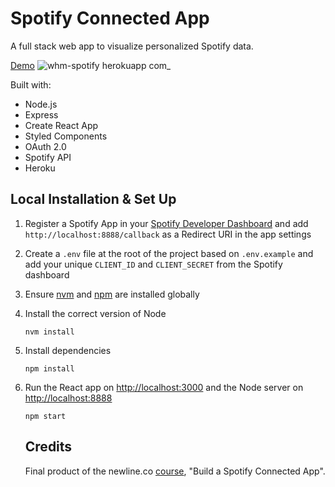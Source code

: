 # Spotify Connected App

A full stack web app to visualize personalized Spotify data.

[Demo](https://whm-spotify.herokuapp.com/)
![whm-spotify herokuapp com_](https://user-images.githubusercontent.com/66787651/152201115-17ce2965-4ad2-445a-820c-f59d9d79036d.png)

Built with:

- Node.js
- Express
- Create React App
- Styled Components
- OAuth 2.0
- Spotify API
- Heroku

## Local Installation & Set Up

1. Register a Spotify App in your [Spotify Developer Dashboard](https://developer.spotify.com/dashboard/) and add `http://localhost:8888/callback` as a Redirect URI in the app settings

2. Create a `.env` file at the root of the project based on `.env.example` and add your unique `CLIENT_ID` and `CLIENT_SECRET` from the Spotify dashboard

3. Ensure [nvm](https://github.com/nvm-sh/nvm) and [npm](https://www.npmjs.com/) are installed globally

4. Install the correct version of Node

   ```shell
   nvm install
   ```

5. Install dependencies

   ```shell
   npm install
   ```

6. Run the React app on <http://localhost:3000> and the Node server on <http://localhost:8888>

   ```shell
   npm start
   ```

   ## Credits

   Final product of the newline.co [course](https://www.newline.co/courses/build-a-spotify-connected-app), "Build a Spotify Connected App".
